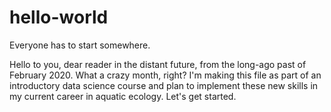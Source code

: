 # hello-world
Everyone has to start somewhere.

Hello to you, dear reader in the distant future, from the long-ago past of February 2020. What a crazy month, right?
I'm making this file as part of an introductory data science course and plan to implement these new skills in my current career in aquatic ecology. Let's get started.
